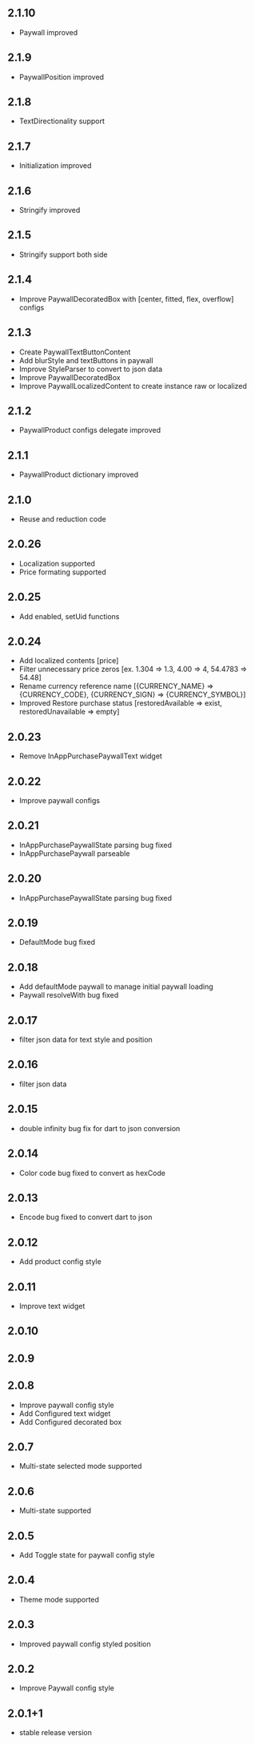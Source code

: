 ## 2.1.10

* Paywall improved

## 2.1.9

* PaywallPosition improved

## 2.1.8

* TextDirectionality support

## 2.1.7

* Initialization improved

## 2.1.6

* Stringify improved

## 2.1.5

* Stringify support both side

## 2.1.4

* Improve PaywallDecoratedBox with [center, fitted, flex, overflow] configs

## 2.1.3

* Create PaywallTextButtonContent
* Add blurStyle and textButtons in paywall
* Improve StyleParser to convert to json data
* Improve PaywallDecoratedBox
* Improve PaywallLocalizedContent to create instance raw or localized

## 2.1.2

* PaywallProduct configs delegate improved

## 2.1.1

* PaywallProduct dictionary improved

## 2.1.0

* Reuse and reduction code

## 2.0.26

* Localization supported
* Price formating supported

## 2.0.25

* Add enabled, setUid functions

## 2.0.24

* Add localized contents [price]
* Filter unnecessary price zeros [ex. 1.304 => 1.3, 4.00 => 4, 54.4783 => 54.48]
* Rename currency reference
  name [{CURRENCY_NAME} => {CURRENCY_CODE}, {CURRENCY_SIGN} => {CURRENCY_SYMBOL}]
* Improved Restore purchase status [restoredAvailable => exist, restoredUnavailable => empty]

## 2.0.23

* Remove InAppPurchasePaywallText widget

## 2.0.22

* Improve paywall configs

## 2.0.21

* InAppPurchasePaywallState parsing bug fixed
* InAppPurchasePaywall parseable

## 2.0.20

* InAppPurchasePaywallState parsing bug fixed

## 2.0.19

* DefaultMode bug fixed

## 2.0.18

* Add defaultMode paywall to manage initial paywall loading
* Paywall resolveWith bug fixed

## 2.0.17

* filter json data for text style and position

## 2.0.16

* filter json data

## 2.0.15

* double infinity bug fix for dart to json conversion

## 2.0.14

* Color code bug fixed to convert as hexCode

## 2.0.13

* Encode bug fixed to convert dart to json

## 2.0.12

* Add product config style

## 2.0.11

* Improve text widget

## 2.0.10

## 2.0.9

## 2.0.8

* Improve paywall config style
* Add Configured text widget
* Add Configured decorated box

## 2.0.7

* Multi-state selected mode supported

## 2.0.6

* Multi-state supported

## 2.0.5

* Add Toggle state for paywall config style

## 2.0.4

* Theme mode supported

## 2.0.3

* Improved paywall config styled position

## 2.0.2

* Improve Paywall config style

## 2.0.1+1

* stable release version